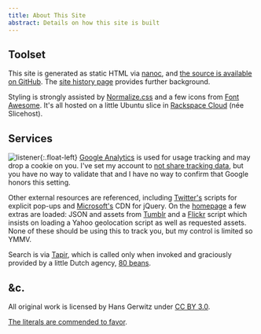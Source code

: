 ```yaml
---
title: About This Site
abstract: Details on how this site is built
---
```


## Toolset
This site is generated as static HTML via [nanoc][], and [the source is available on GitHub][source]. The [site history page][] provides further background.

[nanoc]: http://nanoc.ws/
[source]: https://github.com/gerwitz/hans.gerwitz.com/
[site history page]: /site/history.html

Styling is strongly assisted by [Normalize.css][] and a few icons from [Font Awesome][]. It's all hosted on a little Ubuntu slice in [Rackspace Cloud][] (née Slicehost).

[normalize.css]: http://necolas.github.io/normalize.css/
[font awesome]: http://gregoryloucas.github.io/Font-Awesome-More/
[rackspace cloud]: http://www.rackspace.com/cloud/

## Services

![listener](site/rat-mic.png){:.float-left}
[Google Analytics][goog] is used for usage tracking and may drop a cookie on you. I've set my account to [not share tracking data][ua], but you have no way to validate that and I have no way to confirm that Google honors this setting.

Other external resources are referenced, including [Twitter's][twtr] scripts for explicit pop-ups and [Microsoft's][msft] CDN for jQuery. On the [homepage](/) a few extras are loaded: JSON and assets from [Tumblr][] and a [Flickr][] script which insists on loading a Yahoo geolocation script as well as requested assets. None of these should be using this to track you, but my control is limited so YMMV.

[goog]: http://www.google.com/analytics/
[ua]: https://support.google.com/analytics/answer/1011397?hl=en
[twtr]: https://dev.twitter.com/docs/intents
[msft]: http://www.asp.net/ajaxlibrary/cdn.ashx
[tumblr]: http://www.tumblr.com/api
[flickr]: http://www.flickr.com/badge.gne

Search is via [Tapir][], which is called only when invoked and graciously provided by a little Dutch agency, [80 beans][].

[tapir]: http://tapirgo.com/
[80 beans]: http://www.80beans.com/

## &c.

All original work is licensed by Hans Gerwitz under <a rel="license" href="http://creativecommons.org/licenses/by/3.0/deed.en_US">CC BY 3.0</a>.

[The literals are commended to favor](http://www.languagehat.com/archives/004068.php).
